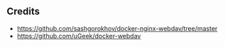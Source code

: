 ## Credits

* https://github.com/sashgorokhov/docker-nginx-webdav/tree/master
* https://github.com/uGeek/docker-webdav